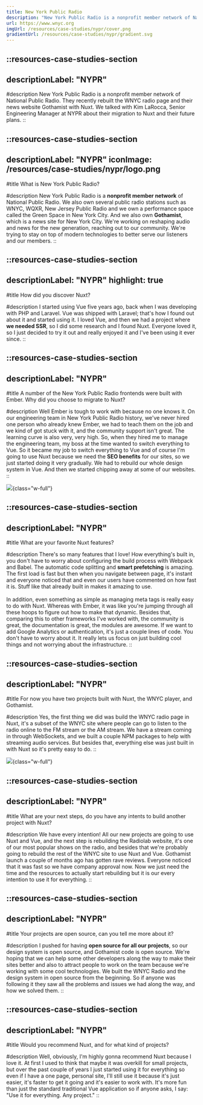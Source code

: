```yaml
---
title: New York Public Radio
description: "New York Public Radio is a nonprofit member network of National Public Radio."
url: https://www.wnyc.org
imgUrl: /resources/case-studies/nypr/cover.png
gradientUrl: /resources/case-studies/nypr/gradient.svg
---
```


::resources-case-studies-section
---
descriptionLabel: "NYPR"
---

#description
New York Public Radio is a nonprofit member network of National Public Radio. They recently rebuilt the WNYC radio page and their news website Gothamist with Nuxt. We talked with Kim LaRocca, Senior Engineering Manager at NYPR about their migration to Nuxt and their future plans.
::

::resources-case-studies-section
---
descriptionLabel: "NYPR"
iconImage: /resources/case-studies/nypr/logo.png
---

#title
What is New York Public Radio?

#description
New York Public Radio is a **nonprofit member network** of National Public Radio. We also own several public radio stations such as WNYC, WQXR, New Jersey Public Radio and we own a performance space called the Green Space in New York City. And we also own **Gothamist**, which is a news site for New York City. We're working on reshaping audio and news for the new generation, reaching out to our community. We're trying to stay on top of modern technologies to better serve our listeners and our members.
::

::resources-case-studies-section
---
descriptionLabel: "NYPR"
highlight: true
---

#title
How did you discover Nuxt?

#description
I started using Vue five years ago, back when I was developing with PHP and Laravel. Vue was shipped with Laravel; that's how I found out about it and started using it. I loved Vue, and then we had a project where **we needed SSR**, so I did some research and I found Nuxt. Everyone loved it, so I just decided to try it out and really enjoyed it and I've been using it ever since.
::

::resources-case-studies-section
---
descriptionLabel: "NYPR"
---

#title
A number of the New York Public Radio frontends were built with Ember. Why did you choose to migrate to Nuxt?

#description
Well Ember is tough to work with because no one knows it. On our engineering team in New York Public Radio history, we've never hired one person who already knew Ember, we had to teach them on the job and we kind of got stuck with it, and the community support isn't great. The learning curve is also very, very high. So, when they hired me to manage the engineering team, my boss at the time wanted to switch everything to Vue. So it became my job to switch everything to Vue and of course I'm going to use Nuxt because we need the **SEO benefits** for our sites, so we just started doing it very gradually. We had to rebuild our whole design system in Vue. And then we started chipping away at some of our websites.
::

![](/resources/case-studies/nypr/section1.png){class="w-full"}

::resources-case-studies-section
---
descriptionLabel: "NYPR"
---

#title
What are your favorite Nuxt features?

#description
There's so many features that I love! How everything's built in, you don't have to worry about configuring the build process with Webpack and Babel. The automatic code splitting and **smart prefetching** is amazing. The first load is fast but then when you navigate between page, it's instant and everyone noticed that and even our users have commented on how fast it is. Stuff like that already built in makes it amazing to use.
<br><br>
In addition, even something as simple as managing meta tags is really easy to do with Nuxt. Whereas with Ember, it was like you're jumping through all these hoops to figure out how to make that dynamic. Besides that, comparing this to other frameworks I've worked with, the community is great, the documentation is great, the modules are awesome. If we want to add Google Analytics or authentication, it's just a couple lines of code. You don't have to worry about it. It really lets us focus on just building cool things and not worrying about the infrastructure.
::

::resources-case-studies-section
---
descriptionLabel: "NYPR"
---

#title
For now you have two projects built with Nuxt, the WNYC player, and Gothamist.

#description
Yes, the first thing we did was build the WNYC radio page in Nuxt, it's a subset of the WNYC site where people can go to listen to the radio online to the FM stream or the AM stream. We have a stream coming in through WebSockets, and we built a couple NPM packages to help with streaming audio services. But besides that, everything else was just built in with Nuxt so it's pretty easy to do.
::

![](/resources/case-studies/nypr/section2.png){class="w-full"}

::resources-case-studies-section
---
descriptionLabel: "NYPR"
---

#title
What are your next steps, do you have any intents to build another project with Nuxt?

#description
We have every intention! All our new projects are going to use Nuxt and Vue, and the next step is rebuilding the Radiolab website, it's one of our most popular shows on the radio, and besides that we're probably going to rebuild the rest of the WNYC site to use Nuxt and Vue. Gothamist launch a couple of months ago has gotten rave reviews. Everyone noticed that it was fast so we have company approval now. Now we just need the time and the resources to actually start rebuilding but it is our every intention to use it for everything.
::

::resources-case-studies-section
---
descriptionLabel: "NYPR"
---

#title
Your projects are open source, can you tell me more about it?

#description
I pushed for having **open source for all our projects**, so our design system is open source, and Gothamist code is open source. We're hoping that we can help some other developers along the way to make their sites better and also to attract people to work on the team because we're working with some cool technologies. We built the WNYC Radio and the design system in open source from the beginning. So if anyone was following it they saw all the problems and issues we had along the way, and how we solved them.
::

::resources-case-studies-section
---
descriptionLabel: "NYPR"
---

#title
Would you recommend Nuxt, and for what kind of projects?

#description
Well, obviously, I'm highly gonna recommend Nuxt because I love it. At first I used to think that maybe it was overkill for small projects, but over the past couple of years I just started using it for everything so even if I have a one page, personal site, I'll still use it because it's just easier, it's faster to get it going and it's easier to work with. It's more fun than just the standard traditional Vue application so if anyone asks, I say: "Use it for everything. Any project."
::
